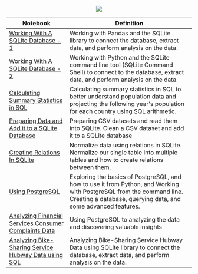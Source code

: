 <p align="center">
  <img src="http://tapoueh.org/img/old/sql-logo.png">
  </p>
  




| Notebook                                                                                                                                                                                            | Definition                                                                                                                                                                            |
|-----------------------------------------------------------------------------------------------------------------------------------------------------------------------------------------------------|---------------------------------------------------------------------------------------------------------------------------------------------------------------------------------------|
| [Working With A SQLite Database - 1](http://nbviewer.jupyter.org/github/FauziMaulana/LearnSQL/blob/master/Working%20With%20A%20SQLite%20Database%201.ipynb)                                         | Working with Pandas and the SQLite library to connect the database, extract data, and perform analysis on the data.                                                                   |
| [Working With A SQLite Database - 2](http://nbviewer.jupyter.org/github/FauziMaulana/LearnSQL/blob/master/Working%20With%20A%20SQLite%20Database%202.ipynb)                                         | Working with Python and the SQLite command line tool (SQLite Command Shell) to connect to the database, extract data, and perform analysis on the data.                               |
| [Calculating Summary Statistics in SQL](http://nbviewer.jupyter.org/github/FauziMaulana/LearnSQL/blob/master/Calculating%20Summary%20Statistics%20in%20SQL.ipynb)                                   | Calculating summary statistics in SQL to better understand population data and projecting the following year's population for each country using SQL arithmetic.                      |
| [Preparing Data and Add it to a SQLite Database](http://nbviewer.jupyter.org/github/FauziMaulana/LearnSQL/blob/master/Preparing%20Data%20and%20Add%20it%20to%20a%20SQLite%20Database.ipynb)         | Preparing CSV datasets and read them into SQLite. Clean a CSV dataset and add it to a SQLite database                                                                                 |
| [Creating Relations In SQLite](http://nbviewer.jupyter.org/github/FauziMaulana/LearnSQL/blob/master/Creating%20Relations%20In%20SQLite.ipynb)                                                       | Normalize data using relations in SQLite. Normalize our single table into multiple tables and how to create relations between them.                                                   |
| [Using PostgreSQL](http://nbviewer.jupyter.org/github/FauziMaulana/LearnSQL/blob/master/Using%20PostgreSQL.ipynb)                                                                                   | Exploring the basics of PostgreSQL, and how to use it from Python, and Working with PostgreSQL from the command line. Creating a database, querying data, and some advanced features. |
| [Analyzing Financial Services Consumer Complaints Data](http://nbviewer.jupyter.org/github/FauziMaulana/LearnSQL/blob/master/Analyzing%20Financial%20Services%20Consumer%20Complaints%20Data.ipynb) | Using PostgreSQL to analyzing the data and discovering valuable insights                                                                                                              |
| [Analyzing Bike-Sharing Service Hubway Data using SQL](http://nbviewer.jupyter.org/github/FauziMaulana/LearnSQL/blob/master/Analyzing%20Bike-Sharing%20Service%20Hubway%20Data%20using%20SQL.ipynb) | Analyzing Bike-Sharing Service Hubway Data using SQLite library to connect the database, extract data, and perform analysis on the data.                                              |
